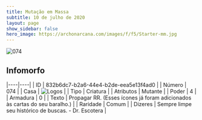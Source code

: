 ```yaml
---
title: Mutação em Massa
subtitle: 10 de julho de 2020
layout: page
show_sidebar: false
hero_image: https://archonarcana.com/images/f/f5/Starter-mm.jpg
---
```


![074](https://cdn.keyforgegame.com/media/card_front/pt/479_074_WX8FX4JR7R5R_pt.png)

## Infomorfo

|----|----|
| ID | 832b6dc7-b2a6-44e4-b2de-eea5e13f4ad0 |
| Número | 074 |
| Casa | ![Logos](https://archonarcana.com/images/thumb/c/ce/Logos.png/22px-Logos.png "Logos") |
| Tipo | Criatura |
| Atributos | Mutante |
| Poder | 4 |
| Armadura | 0 |
| Texto | Propagar RR. (Esses ícones já foram adicionados às cartas do seu baralho.) |
| Raridade | Comum |
| Dizeres | Sempre limpe seu histórico de buscas.   - Dr. Escotera |
